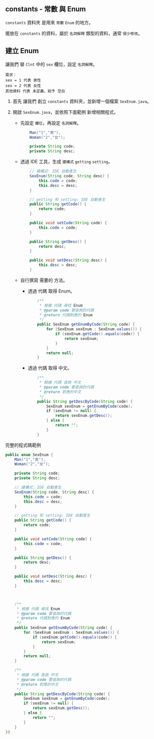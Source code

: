 ## constants - 常數 與 Enum

`constants` 資料夾 是用來 `常數` `Enum` 的地方。

擺放在 `constants` 的資料，屬於 `名詞解釋` 類型的資料，通常 `很少修改`。

## 建立 Enum

讓我們 替 `Clnt` 中的 `sex` 欄位，設定 `名詞解釋`。

```textile
需求：
sex = 1 代表 男性
sex = 2 代表 女性
其他資料 代表 未定義，給予 空白
```

1. 首先 讓我們 創立 `constants` 資料夾，並新增一個檔案 `SexEnum.java`。

2. 開啟 `SexEnum.java`，並依照下面範例 新增相關程式。
   
   - 先設定 `欄位`，再設定 `名詞解釋`。
     
     ```java
         Man("1","男"),
         Woman("2","女");
     
         private String code;
         private String desc;
     ```
   
   - 透過 IDE 工具，生成 `建構式` `getting` `setting`。
     
     ```java
         // 建構式: IDE 自動產生
         SexEnum(String code, String desc) {
             this.code = code;
             this.desc = desc;
         }
     
         // getting 和 setting: IDE 自動產生
         public String getCode() {
             return code;
         }
     
         public void setCode(String code) {
             this.code = code;
         }
     
         public String getDesc() {
             return desc;
         }
     
         public void setDesc(String desc) {
             this.desc = desc;
         }
     ```
   
   - 自行撰寫 需要的 方法。
     
     - 透過 代碼 取得 Enum。
       
       ```java
           /**
            * 根據 代碼 尋找 Enum
            * @param code 要查詢的代碼
            * @return 代碼對應的 Enum
            */
           public SexEnum getEnumByCode(String code) {
               for (SexEnum sexEnum : SexEnum.values()) {
                   if (sexEnum.getCode().equals(code)) {
                       return sexEnum;
                   }
               }
               return null;
           }
       ```
     
     - 透過 代碼 取得 中文。
       
       ```java
           /**
            * 根據 代碼 查詢 中文
            * @param code 要查詢的代碼
            * @return 對應的中文
            */
           public String getDescByCode(String code) {
               SexEnum sexEnum = getEnumByCode(code);
               if (sexEnum != null) {
                   return sexEnum.getDesc();
               } else {
                   return "";
               }
           }
       ```

完整的程式碼範例

```java
public enum SexEnum {
    Man("1","男"),
    Woman("2","女");

    private String code;
    private String desc;

    // 建構式: IDE 自動產生
    SexEnum(String code, String desc) {
        this.code = code;
        this.desc = desc;
    }

    // getting 和 setting: IDE 自動產生
    public String getCode() {
        return code;
    }

    public void setCode(String code) {
        this.code = code;
    }

    public String getDesc() {
        return desc;
    }

    public void setDesc(String desc) {
        this.desc = desc;
    }



    /**
     * 根據 代碼 尋找 Enum
     * @param code 要查詢的代碼
     * @return 代碼對應的 Enum
     */
    public SexEnum getEnumByCode(String code) {
        for (SexEnum sexEnum : SexEnum.values()) {
            if (sexEnum.getCode().equals(code)) {
                return sexEnum;
            }
        }
        return null;
    }

    /**
     * 根據 代碼 查詢 中文
     * @param code 要查詢的代碼
     * @return 對應的中文
     */
    public String getDescByCode(String code) {
        SexEnum sexEnum = getEnumByCode(code);
        if (sexEnum != null) {
            return sexEnum.getDesc();
        } else {
            return "";
        }
    }
}@
```
